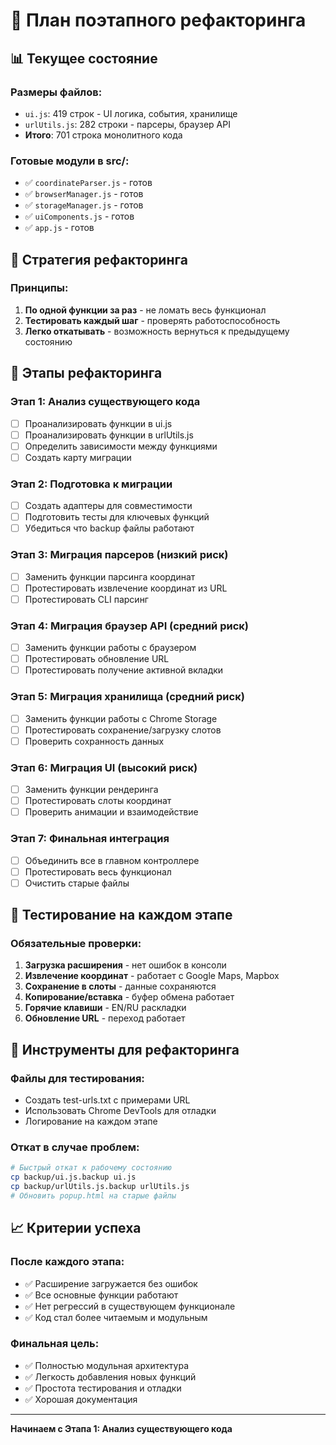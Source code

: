 # 🔄 План поэтапного рефакторинга

## 📊 Текущее состояние

### Размеры файлов:
- `ui.js`: 419 строк - UI логика, события, хранилище
- `urlUtils.js`: 282 строки - парсеры, браузер API
- **Итого**: 701 строка монолитного кода

### Готовые модули в src/:
- ✅ `coordinateParser.js` - готов
- ✅ `browserManager.js` - готов  
- ✅ `storageManager.js` - готов
- ✅ `uiComponents.js` - готов
- ✅ `app.js` - готов

## 🎯 Стратегия рефакторинга

### Принципы:
1. **По одной функции за раз** - не ломать весь функционал
2. **Тестировать каждый шаг** - проверять работоспособность
3. **Легко откатывать** - возможность вернуться к предыдущему состоянию

## 📝 Этапы рефакторинга

### Этап 1: Анализ существующего кода
- [ ] Проанализировать функции в ui.js
- [ ] Проанализировать функции в urlUtils.js  
- [ ] Определить зависимости между функциями
- [ ] Создать карту миграции

### Этап 2: Подготовка к миграции
- [ ] Создать адаптеры для совместимости
- [ ] Подготовить тесты для ключевых функций
- [ ] Убедиться что backup файлы работают

### Этап 3: Миграция парсеров (низкий риск)
- [ ] Заменить функции парсинга координат
- [ ] Протестировать извлечение координат из URL
- [ ] Протестировать CLI парсинг

### Этап 4: Миграция браузер API (средний риск)  
- [ ] Заменить функции работы с браузером
- [ ] Протестировать обновление URL
- [ ] Протестировать получение активной вкладки

### Этап 5: Миграция хранилища (средний риск)
- [ ] Заменить функции работы с Chrome Storage
- [ ] Протестировать сохранение/загрузку слотов
- [ ] Проверить сохранность данных

### Этап 6: Миграция UI (высокий риск)
- [ ] Заменить функции рендеринга
- [ ] Протестировать слоты координат
- [ ] Проверить анимации и взаимодействие

### Этап 7: Финальная интеграция
- [ ] Объединить все в главном контроллере
- [ ] Протестировать весь функционал
- [ ] Очистить старые файлы

## 🧪 Тестирование на каждом этапе

### Обязательные проверки:
1. **Загрузка расширения** - нет ошибок в консоли
2. **Извлечение координат** - работает с Google Maps, Mapbox
3. **Сохранение в слоты** - данные сохраняются
4. **Копирование/вставка** - буфер обмена работает
5. **Горячие клавиши** - EN/RU раскладки
6. **Обновление URL** - переход работает

## 🔧 Инструменты для рефакторинга

### Файлы для тестирования:
- Создать test-urls.txt с примерами URL
- Использовать Chrome DevTools для отладки
- Логирование на каждом этапе

### Откат в случае проблем:
```bash
# Быстрый откат к рабочему состоянию
cp backup/ui.js.backup ui.js
cp backup/urlUtils.js.backup urlUtils.js
# Обновить popup.html на старые файлы
```

## 📈 Критерии успеха

### После каждого этапа:
- ✅ Расширение загружается без ошибок
- ✅ Все основные функции работают
- ✅ Нет регрессий в существующем функционале
- ✅ Код стал более читаемым и модульным

### Финальная цель:
- ✅ Полностью модульная архитектура  
- ✅ Легкость добавления новых функций
- ✅ Простота тестирования и отладки
- ✅ Хорошая документация

---

**Начинаем с Этапа 1: Анализ существующего кода**
